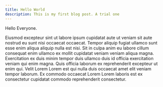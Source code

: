 ```yaml
---
title: Hello World
description: This is my first blog post. A trial one
---
```


Hello Everyone.

Eiusmod excepteur sint ut labore ipsum cupidatat aute ut veniam sit aute nostrud eu sunt nisi occaecat occaecat. Tempor aliquip fugiat ullamco sunt esse enim aliqua aliquip nulla est nisi. Sit in culpa anim eu labore cillum consequat enim ullamco ex mollit cupidatat veniam veniam aliqua magna. Exercitation ex duis minim tempor duis ullamco duis id officia exercitation veniam qui enim magna. Quis officia laborum ex reprehenderit excepteur ut enim qui. Velit Lorem Lorem est qui nulla duis occaecat amet elit veniam tempor laborum. Ex commodo occaecat Lorem Lorem laboris est ex consectetur cupidatat commodo reprehenderit consectetur.
